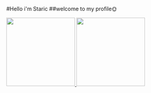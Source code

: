 #Hello i'm Staric
##welcome to my profile🌞
<div>
<a href="https://github.com/staricdev">
<img height="180em" src="https://github-readme-stats.vercel.app/api/top-langs/?username=staricdev&layout=compact&langs_count=7&theme=dracula"/>
<img height="180em" src="https://github-readme-stats.vercel.app/api?username=staricdev&show_icons=true&theme=dracula&include_all_commits=true&count_private=true"/>
</div>